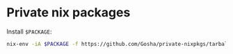 # Private nix packages

Install `$PACKAGE`:

```bash
nix-env -iA $PACKAGE -f https://github.com/Gosha/private-nixpkgs/tarball/master
```
